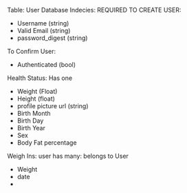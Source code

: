 Table: User
Database Indecies:
REQUIRED TO CREATE USER:
* Username (string)
* Valid Email (string)
* password_digest (string)

To Confirm User:
* Authenticated (bool)

Health Status: Has one
* Weight (Float)
* Height (float)
* profile picture url (string)
* Birth Month
* Birth Day
* Birth Year
* Sex
* Body Fat percentage


Weigh Ins: user has many: belongs to User
* Weight
* date
*
